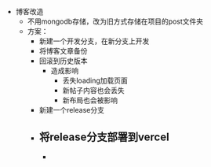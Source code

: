 - 博客改造
	- 不用mongodb存储，改为旧方式存储在项目的post文件夹
	- 方案：
		- 新建一个开发分支，在新分支上开发
		- 将博客文章备份
		- 回滚到历史版本
			- 造成影响
				- 丢失loading加载页面
				- 新帖子内容也会丢失
				- 新布局也会被影响
		- 新建一个release分支
		- 将release分支部署到vercel
			-
			-
